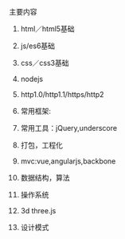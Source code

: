 主要内容
1. html／html5基础
2. js/es6基础
3. css／css3基础
4. nodejs
5. http1.0/http1.1/https/http2
6. 常用框架:
7. 常用工具：jQuery,underscore
8. 打包，工程化
9. mvc:vue,angularjs,backbone



10. 数据结构，算法
11. 操作系统
12. 3d three.js
13. 设计模式
